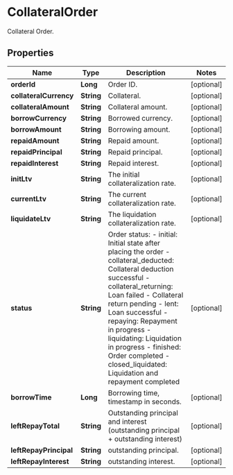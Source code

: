 
# CollateralOrder

Collateral Order.

## Properties

Name | Type | Description | Notes
------------ | ------------- | ------------- | -------------
**orderId** | **Long** | Order ID. |  [optional]
**collateralCurrency** | **String** | Collateral. |  [optional]
**collateralAmount** | **String** | Collateral amount. |  [optional]
**borrowCurrency** | **String** | Borrowed currency. |  [optional]
**borrowAmount** | **String** | Borrowing amount. |  [optional]
**repaidAmount** | **String** | Repaid amount. |  [optional]
**repaidPrincipal** | **String** | Repaid principal. |  [optional]
**repaidInterest** | **String** | Repaid interest. |  [optional]
**initLtv** | **String** | The initial collateralization rate. |  [optional]
**currentLtv** | **String** | The current collateralization rate. |  [optional]
**liquidateLtv** | **String** | The liquidation collateralization rate. |  [optional]
**status** | **String** | Order status: - initial: Initial state after placing the order - collateral_deducted: Collateral deduction successful - collateral_returning: Loan failed - Collateral return pending - lent: Loan successful - repaying: Repayment in progress - liquidating: Liquidation in progress - finished: Order completed - closed_liquidated: Liquidation and repayment completed |  [optional]
**borrowTime** | **Long** | Borrowing time, timestamp in seconds. |  [optional]
**leftRepayTotal** | **String** | Outstanding principal and interest (outstanding principal + outstanding interest) |  [optional]
**leftRepayPrincipal** | **String** | outstanding principal. |  [optional]
**leftRepayInterest** | **String** | outstanding interest. |  [optional]


